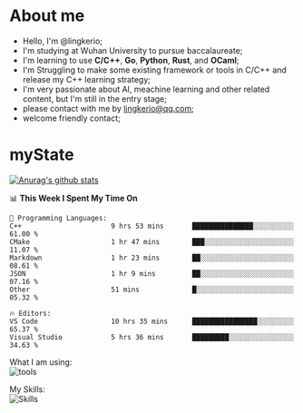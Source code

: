 # About me

- Hello, I'm @lingkerio; 
- I'm studying at Wuhan University to pursue baccalaureate;
- I'm learning to use **C/C++**, **Go**, **Python**, **Rust**, and **OCaml**;
- I'm Struggling to make some existing framework or tools in C/C++ and release my C++ learning strategy;
- I'm very passionate about AI, meachine learning and other related content, but I'm still in the entry stage;
- please contact with me by lingkerio@qq.com;
- welcome friendly contact;


# myState
[![Anurag's github stats](https://github-readme-stats.vercel.app/api?username=lingkerio&count_private=true&show_icons=true&theme=radical "![Anurag's github stats")](https://github.com/anuraghazra/github-readme-stats)

<!--[![Top Langs](https://github-readme-stats.vercel.app/api/top-langs/?username=lingkerio&layout=compact)](https://github.com/anuraghazra/github-readme-stats)-->

<!--START_SECTION:waka-->
📊 **This Week I Spent My Time On** 

```text
💬 Programming Languages: 
C++                      9 hrs 53 mins       ███████████████░░░░░░░░░░   61.00 % 
CMake                    1 hr 47 mins        ███░░░░░░░░░░░░░░░░░░░░░░   11.07 % 
Markdown                 1 hr 23 mins        ██░░░░░░░░░░░░░░░░░░░░░░░   08.61 % 
JSON                     1 hr 9 mins         ██░░░░░░░░░░░░░░░░░░░░░░░   07.16 % 
Other                    51 mins             █░░░░░░░░░░░░░░░░░░░░░░░░   05.32 % 

🔥 Editors: 
VS Code                  10 hrs 35 mins      ████████████████░░░░░░░░░   65.37 % 
Visual Studio            5 hrs 36 mins       █████████░░░░░░░░░░░░░░░░   34.63 % 
```


<!--END_SECTION:waka-->

What I am using:  
![tools](https://skillicons.dev/icons?i=discord,twitter,gitlab,git,github,neovim,vim,md,matlab,stackoverflow,visualstudio,vscode)  


My Skills:  
![Skills](https://skillicons.dev/icons?i=bash,c,cpp,cmake,ocaml,docker,latex,go,html,v,codepen,java,linux,powershell,py,qt,regex,rust,php)  
